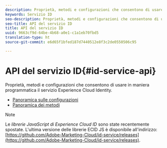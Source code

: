 ```yaml
---
description: Proprietà, metodi e configurazioni che consentono di usare in maniera programmatica il servizio Experience Cloud Identity.
keywords: Servizio ID
seo-description: Proprietà, metodi e configurazioni che consentono di usare in maniera programmatica il servizio Experience Cloud Identity.
seo-title: API del servizio ID
title: API del servizio ID
uuid: 9663cf9d-64be-4b68-a0e1-c1a1eb70fbd5
translation-type: ht
source-git-commit: e6d65f1bfed187d7440512e8f3c2de0550506c95

---
```



# API del servizio ID{#id-service-api}

Proprietà, metodi e configurazioni che consentono di usare in maniera programmatica il servizio Experience Cloud Identity.

* [Panoramica sulle configurazioni](function-vars/function-vars.md)
* [Panoramica dei metodi](get-set/get-set.md)

>[!NOTE]
>
>Le *librerie JavaScript di Experience Cloud ID* sono state recentemente spostate. L'ultima versione delle librerie ECID JS è disponibile all'indirizzo: [https://github.com/Adobe-Marketing-Cloud/id-service/releases](https://github.com/Adobe-Marketing-Cloud/id-service/releases).

